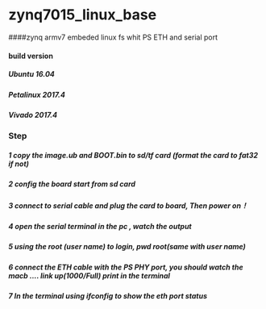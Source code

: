 # zynq7015_linux_base
####zynq armv7 embeded linux fs whit PS ETH and serial port 

#### build version
##### Ubuntu 16.04
##### Petalinux 2017.4
##### Vivado 2017.4

### Step
##### 1 copy the image.ub and BOOT.bin to sd/tf card (format the card to fat32 if not)
##### 2 config the board start from sd card
##### 3 connect to serial cable and plug the card to board, Then power on！
##### 4 open the serial terminal in the pc , watch the output


##### 5 using the root (user name) to login, pwd root(same with user name)
##### 6 connect the ETH cable with the PS PHY port, you should watch the macb .... link up(1000/Full) print in the terminal
##### 7 In the terminal using ifconfig to show the eth port status
